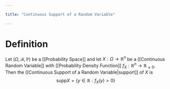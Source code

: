 ```yaml
---

title: "Continuous Support of a Random Variable"

---
```

# Definition
Let $(\Omega, \mathcal{B}, \mathbb{P})$ be a [[Probability Space]] and let $X: \Omega \to \mathbb{R}^{n}$ be a [[Continuous Random Variable]] with [[Probability Density Function]] $f_{X} : \mathbb{R}^{n} \to \mathbb{R}_{\geq 0}$. Then the [[Continuous Support of a Random Variable|support]] of $X$ is
$$\text{supp} X = \{y \in \mathbb{R} : f_{X}(y) > 0\}$$
